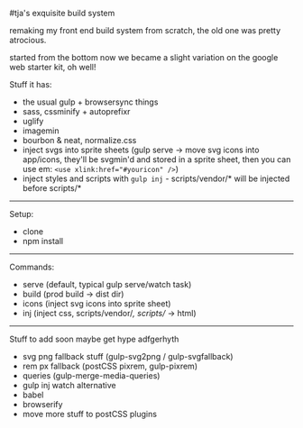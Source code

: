 #tja's exquisite build system

remaking my front end build system from scratch, the old one was pretty atrocious.

started from the bottom now we became a slight variation on the google web starter kit, oh well!

Stuff it has:
- the usual gulp + browsersync things
- sass, cssminify + autoprefixr
- uglify
- imagemin
- bourbon & neat, normalize.css
- inject svgs into sprite sheets (gulp serve -> move svg icons into app/icons, they'll be svgmin'd and stored in a sprite sheet, then you can use em: `<use xlink:href="#youricon" />`)
- inject styles and scripts with `gulp inj` - scripts/vendor/* will be injected before scripts/*

---

Setup:
- clone
- npm install

---

Commands:

- serve (default, typical gulp serve/watch task)
- build (prod build -> dist dir)
- icons (inject svg icons into sprite sheet)
- inj (inject css, scripts/vendor/*, scripts/* -> html)

---

Stuff to add soon maybe get hype adfgerhyth
- svg png fallback stuff (gulp-svg2png / gulp-svgfallback)
- rem px fallback (postCSS pixrem, gulp-pixrem)
- queries (gulp-merge-media-queries)
- gulp inj watch alternative
- babel
- browserify
- move more stuff to postCSS plugins
